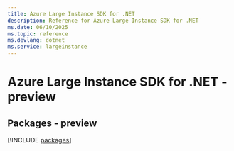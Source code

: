 ```yaml
---
title: Azure Large Instance SDK for .NET
description: Reference for Azure Large Instance SDK for .NET
ms.date: 06/10/2025
ms.topic: reference
ms.devlang: dotnet
ms.service: largeinstance
---
```

# Azure Large Instance SDK for .NET - preview
## Packages - preview
[!INCLUDE [packages](large-instance-index.md)]